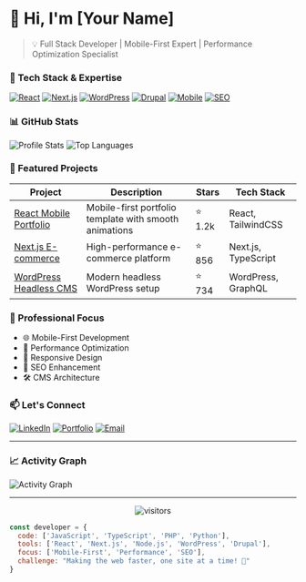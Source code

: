# 👋 Hi, I'm [Your Name]

> 💡 Full Stack Developer | Mobile-First Expert | Performance Optimization Specialist

### 🚀 Tech Stack & Expertise

[![React](https://img.shields.io/badge/React-20232A?style=for-the-badge&logo=react&logoColor=61DAFB)](https://reactjs.org/)
[![Next.js](https://img.shields.io/badge/Next.js-000000?style=for-the-badge&logo=nextdotjs&logoColor=white)](https://nextjs.org/)
[![WordPress](https://img.shields.io/badge/WordPress-21759B?style=for-the-badge&logo=wordpress&logoColor=white)](https://wordpress.org/)
[![Drupal](https://img.shields.io/badge/Drupal-0678BE?style=for-the-badge&logo=drupal&logoColor=white)](https://www.drupal.org/)
[![Mobile](https://img.shields.io/badge/Mobile_First-2C5BB4?style=for-the-badge&logo=googlechrome&logoColor=white)](https://developers.google.com/web/progressive-web-apps)
[![SEO](https://img.shields.io/badge/SEO_Expert-47A248?style=for-the-badge&logo=googlesearchconsole&logoColor=white)](https://developers.google.com/search)

### 📊 GitHub Stats

![Profile Stats](https://github-readme-stats.vercel.app/api?username=yourusername&show_icons=true&theme=dracula)
![Top Languages](https://github-readme-stats.vercel.app/api/top-langs/?username=yourusername&layout=compact&theme=dracula)

### 🌟 Featured Projects

| Project | Description | Stars | Tech Stack |
|---------|-------------|-------|------------|
| [React Mobile Portfolio](https://github.com/yourusername/react-mobile-portfolio) | Mobile-first portfolio template with smooth animations | ⭐ 1.2k | React, TailwindCSS |
| [Next.js E-commerce](https://github.com/yourusername/nextjs-ecommerce) | High-performance e-commerce platform | ⭐ 856 | Next.js, TypeScript |
| [WordPress Headless CMS](https://github.com/yourusername/wp-headless) | Modern headless WordPress setup | ⭐ 734 | WordPress, GraphQL |

### 💼 Professional Focus

- 🌐 Mobile-First Development
- 🚀 Performance Optimization
- 📱 Responsive Design
- 🎯 SEO Enhancement
- 🛠 CMS Architecture

### 📫 Let's Connect

[![LinkedIn](https://img.shields.io/badge/LinkedIn-0077B5?style=for-the-badge&logo=linkedin&logoColor=white)](https://linkedin.com/in/yourusername)
[![Portfolio](https://img.shields.io/badge/Portfolio-FF7139?style=for-the-badge&logo=firefox&logoColor=white)](https://yourwebsite.com)
[![Email](https://img.shields.io/badge/Email-D14836?style=for-the-badge&logo=gmail&logoColor=white)](mailto:your.email@domain.com)

---

### 📈 Activity Graph

![Activity Graph](https://activity-graph.herokuapp.com/graph?username=yourusername&theme=dracula)

---

<p align="center">
  <img src="https://visitor-badge.glitch.me/badge?page_id=yourusername.yourusername" alt="visitors">
</p>

```javascript
const developer = {
  code: ['JavaScript', 'TypeScript', 'PHP', 'Python'],
  tools: ['React', 'Next.js', 'Node.js', 'WordPress', 'Drupal'],
  focus: ['Mobile-First', 'Performance', 'SEO'],
  challenge: "Making the web faster, one site at a time! 🚀"
}
```
